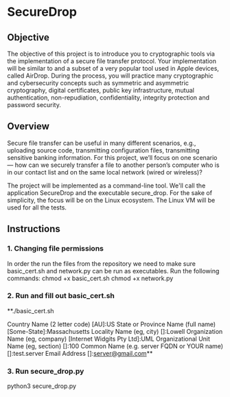 # SecureDrop
## Objective
The objective of this project is to introduce you to cryptographic tools via the implementation of a secure
file transfer protocol. Your implementation will be similar to and a subset of a very popular tool used in
Apple devices, called AirDrop. During the process, you will practice many cryptographic and cybersecurity
concepts such as symmetric and asymmetric cryptography, digital certificates, public key infrastructure,
mutual authentication, non-repudiation, confidentiality, integrity protection and password security.
## Overview
Secure file transfer can be useful in many different scenarios, e.g., uploading source code, transmitting
configuration files, transmitting sensitive banking information. For this project, we’ll focus on one scenario —
how can we securely transfer a file to another person’s computer who is in our contact list and on the same
local network (wired or wireless)?  

The project will be implemented as a command-line tool. We'll call the application SecureDrop and the executable secure_drop. For the sake of simplicity, the focus will be on the Linux ecosystem. The Linux VM will be used for all the tests.
## Instructions
### 1. Changing file permissions
In order the run the files from the repository we need to make sure basic_cert.sh and network.py can be run as executables. Run the following commands:
chmod +x basic_cert.sh
chmod +x network.py

### 2. Run and fill out basic_cert.sh
**./basic_cert.sh

Country Name (2 letter code) [AU]:US
State or Province Name (full name) [Some-State]:Massachusetts
Locality Name (eg, city) []:Lowell
Organization Name (eg, company) [Internet Widgits Pty Ltd]:UML
Organizational Unit Name (eg, section) []:100
Common Name (e.g. server FQDN or YOUR name) []:test.server
Email Address []:server@gmail.com**

### 3. Run secure_drop.py
python3 secure_drop.py
